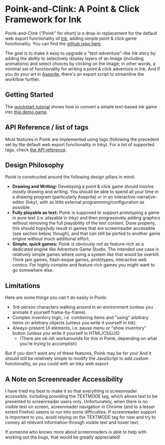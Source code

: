 # Poink-and-Clink: A Point & Click Framework for Ink 

Poink-and-Clink ("Poink" for short) is a drop-in replacement for the default web export functionality of [Ink](https://www.inklestudios.com/ink/), adding simple point & click game functionality.  You can find the [github repo here](https://github.com/averyhiebert/poink-and-clink).

The goal is to make it easy to upgrade a "text-adventure"-like Ink story by adding the ability to selectively display layers of an image (including animations) and select choices by clicking on the image; in other words, a minimal set of functionality for writing a point & click adventure in Ink.  And if you do your art in [Aseprite](https://www.aseprite.org/), there's an export script to streamline the workflow further.


## Getting Started

The [quickstart tutorial](tutorial) shows how to convert a simple text-based ink game into [this demo game](media/demo).

## API Reference / list of tags

Most features in Poink are implemented using tags (following the precedent set by the default web export functionality in Inky).  For a list of supported tags, check [the API reference](API).

## Design Philosophy

Poink is constructed around the following design pillars in mind:

 - **Drawing and Writing:** Developing a point & click game should involve *mostly* drawing and writing.  You should be able to spend all your time in a drawing program (particularly Aseprite) or in an interactive-narrative-editor (Inky), with as little external programming/configuration as possible.
 - **Fully playable as text:** Poink is supposed to support prototyping a game in pure text (i.e. playable in Inky) and then progressively adding graphics without removing the full playability of the text content.  Done properly, this should *hopefully* result in games that are screenreader accessible (see section below, though), and that can still be ported to another game engine without much additional effort.
 - **Simple, quick games:** Poink is obviously not as feature-rich as a dedicated engine like Adventure Game Studio. The intended use case is relatively simple games where using a system like that would be overkill. Think jam games, flash-esque games, prototypes, interactive web comics.  For highly complex and feature-rich games you might want to go somewhere else.

## Limitations

Here are some things you *can't* do easily in Poink:

 - 3rd-person characters walking around in an environment (unless you animate it yourself frame-by-frame).
 - Complex inventory logic, i.e. combining items and "using" arbitrary items on arbitrary objects (unless you write it yourself in Ink).
 - Always-present UI elements, i.e. pause menu or "show inventory" button (unless you write it yourself in HTML/CSS/JS)
    - (There are *ok-ish* workarounds for this in Poink, depending on what you're trying to accomplish)

But if you don't want any of these features, Poink may be for you! And it should still be relatively simple to modify the JavaScript to add custom functionality, as you could with an Inky web export.

## A Note on Screenreader Accessibility

I have tried my best to make it so that everything is screenreader accessible, including providing the TEXTMODE tag, which allows text to be presented to screenreader users only.  Unfortunately, when there is no visible text on screen, screenreader navigation in Chrome (and to a lesser extent Firefox) seems to run into some difficulties.  If screenreader support is important to you, avoid relying on the TEXTMODE tag for now and try to convey all relevant information through visible text and hover text.

If someone who knows more about screenreaders is able to help with working out the bugs, that would be greatly appreciated!
